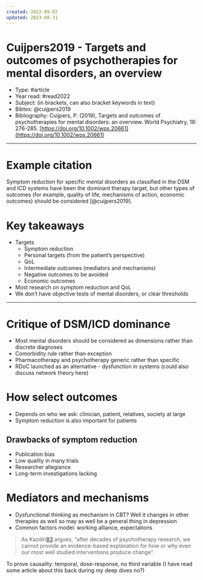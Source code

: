 ```yaml
---
created: 2022-09-07
updated: 2023-08-31
---
```

# Cuijpers2019 - Targets and outcomes of psychotherapies for mental disorders, an overview

* Type: #article
* Year read: #read2022
* Subject: (in brackets, can also bracket keywords in text)
* Bibtex: @cuijpers2019
* Bibliography: Cuijpers, P. (2019), Targets and outcomes of psychotherapies for mental disorders: an overview. World Psychiatry, 18: 276-285. [https://doi.org/10.1002/wps.20661](https://doi.org/10.1002/wps.20661)
---
# Example citation

Symptom reduction for specific mental disorders as classified in the DSM and ICD systems have been the dominant therapy target, but other types of outcomes (for example, quality of life, mechanisms of action, economic outcomes) should be considered [@cuijpers2019].

# Key takeaways
* Targets
	* Symptom reduction
	* Personal targets (from the patient’s perspective)
	* QoL
	* Intermediate outcomes (mediators and mechanisms)
	* Negative outcomes to be avoided
	* Economic outcomes
* Most research on symptom reduction and QoL
* We don’t have objective tests of mental disorders, or clear thresholds

---

# Critique of DSM/ICD dominance
- Most mental disorders should be considered as dimensions rather than discrete diagnoses
- Comorbidity rule rather than exception
- Pharmacotherapy and psychotherapy generic rather than specific
- RDoC launched as an alternative - dysfunction in systems (could also discuss network theory here)

# How select outcomes
- Depends on who we ask: clinician, patient, relatives, society at large
- Symptom reduction is also important for patients

## Drawbacks of symptom reduction
- Publication bias
- Low quality in many trials
- Researcher allegiance
- Long-term investigations lacking

# Mediators and mechanisms
- Dysfunctional thinking as mechanism in CBT? Well it changes in other therapies as well so may as well be a general thing in depression
- Common factors model: working alliance, expectations

> As Kazdin[83](https://onlinelibrary.wiley.com/doi/10.1002/wps.20661#wps20661-bib-0083) argues, “after decades of psychotherapy research, we cannot provide an evidence-based explanation for how or why even our most well studied interventions produce change”.

To prove causality: temporal, dose-response, no third variable (I have read some article about this back during my deep dives no?)